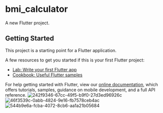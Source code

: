 # bmi_calculator

A new Flutter project.

## Getting Started

This project is a starting point for a Flutter application.

A few resources to get you started if this is your first Flutter project:

- [Lab: Write your first Flutter app](https://flutter.dev/docs/get-started/codelab)
- [Cookbook: Useful Flutter samples](https://flutter.dev/docs/cookbook)

For help getting started with Flutter, view our
[online documentation](https://flutter.dev/docs), which offers tutorials,
samples, guidance on mobile development, and a full API reference.
![242f9346-67cc-49f5-b9f0-27d3ed96926c](https://user-images.githubusercontent.com/84958454/160381963-2090a26b-3f1b-47ed-8cfb-f3faeeccc442.jpg)
![46f3539c-0abb-4824-9e16-fb7578ceb4ac](https://user-images.githubusercontent.com/84958454/160381976-20a34137-c849-4bf7-b591-6fd056f28b09.jpg)
![544b9e6a-fcba-4072-8cb6-aa1a21b05684](https://user-images.githubusercontent.com/84958454/160381988-9d3d594f-c26e-4511-b903-69b516a977e7.jpg)

